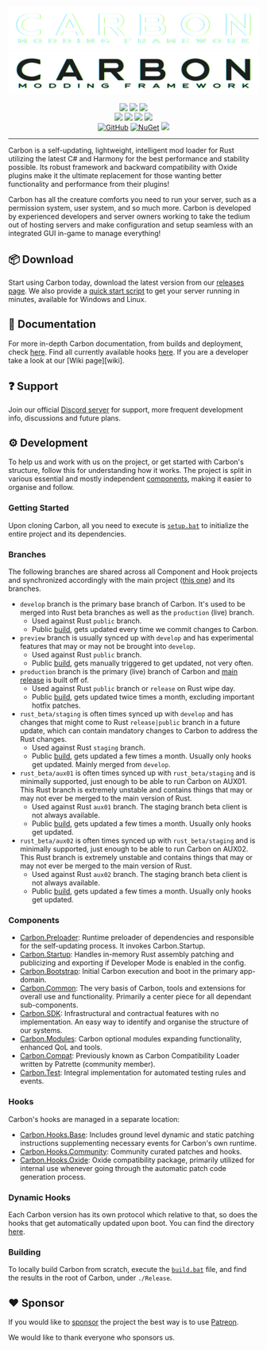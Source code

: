 ![Carbon Light Logo](https://raw.githubusercontent.com/CarbonCommunity/.github/refs/heads/main/profile/press/carbonlogo_w.png#gh-dark-mode-only)
![Carbon Dark Logo](https://raw.githubusercontent.com/CarbonCommunity/.github/refs/heads/main/profile/press/carbonlogo_b.png#gh-light-mode-only)

<p align="center">
  <a href="https://github.com/CarbonCommunity/Carbon/releases/tag/edge_build"><img src="https://github.com/CarbonCommunity/Carbon/actions/workflows/edge-build.yml/badge.svg" /></a>
  <a href="https://github.com/CarbonCommunity/Carbon/releases/tag/preview_build"><img src="https://github.com/CarbonCommunity/Carbon/actions/workflows/preview-build.yml/badge.svg" /></a>
  <a href="https://github.com/CarbonCommunity/Carbon/releases/latest"><img src="https://github.com/CarbonCommunity/Carbon/actions/workflows/production-build.yml/badge.svg" /></a>
  <br />
    <a href="https://github.com/CarbonCommunity/Carbon/releases/tag/rustbeta_staging_build"><img src="https://github.com/CarbonCommunity/Carbon/actions/workflows/rust-staging-build.yml/badge.svg" /></a>
    <a href="https://github.com/CarbonCommunity/Carbon/releases/tag/rustbeta_release_build"><img src="https://github.com/CarbonCommunity/Carbon/actions/workflows/rust-release-build.yml/badge.svg" /></a>
    <a href="https://github.com/CarbonCommunity/Carbon/releases/tag/rustbeta_aux01_build"><img src="https://github.com/CarbonCommunity/Carbon/actions/workflows/rust-aux01-build.yml/badge.svg" /></a>
    <a href="https://github.com/CarbonCommunity/Carbon/releases/tag/rustbeta_aux02_build"><img src="https://github.com/CarbonCommunity/Carbon/actions/workflows/rust-aux02-build.yml/badge.svg" /></a>
  <br />
  <a href="https://github.com/CarbonCommunity/Carbon/blob/develop/LICENSE"><img alt="GitHub" src="https://img.shields.io/github/license/CarbonCommunity/Carbon" /></a>
  <a href="https://www.nuget.org/packages/Carbon.Community"><img alt="NuGet" src="https://img.shields.io/nuget/v/Carbon.Community.svg" /></a>
  <a href="https://github.com/GameServerManagers/LinuxGSM/releases/latest"><img src="https://img.shields.io/badge/LinuxGSM-v23.2.0-informational" /></a>
  <hr />
</p>

Carbon is a self-updating, lightweight, intelligent mod loader for Rust utilizing the latest C# and Harmony for the best performance and stability possible. Its robust framework and backward compatibility with Oxide plugins make it the ultimate replacement for those wanting better functionality and performance from their plugins!

Carbon has all the creature comforts you need to run your server, such as a permission system, user system, and so much more. Carbon is developed by experienced developers and server owners working to take the tedium out of hosting servers and make configuration and setup seamless with an integrated GUI in-game to manage everything!

## :package: Download
Start using Carbon today, download the latest version from our [releases page][production].
We also provide a [quick start script][quick-start] to get your server running in minutes, available for Windows and Linux.

## :blue_book: Documentation
For more in-depth Carbon documentation, from builds and deployment, check [here][documentation].
Find all currently available hooks [here][hooks].
If you are a developer take a look at our [Wiki page][wiki].

## :question: Support
Join our official [Discord server][discord] for support, more frequent development info, discussions and future plans.

## ⚙️ Development
To help us and work with us on the project, or get started with Carbon's structure, follow this for understanding how it works.
The project is split in various essential and mostly independent [components](https://github.com/CarbonCommunity/Carbon/tree/develop/Carbon.Core/Carbon.Components), making it easier to organise and follow.

### Getting Started
Upon cloning Carbon, all you need to execute is [`setup.bat`](https://github.com/CarbonCommunity/Carbon/blob/develop/setup.bat) to initialize the entire project and its dependencies.

### Branches
The following branches are shared across all Component and Hook projects and synchronized accordingly with the main project ([this one](https://github.com/CarbonCommunity/Carbon)) and its branches.
- `develop` branch is the primary base branch of Carbon. It's used to be merged into Rust beta branches as well as the `production` (live) branch.
  - Used against Rust `public` branch.
  - Public [build](https://github.com/CarbonCommunity/Carbon/releases/tag/edge_build), gets updated every time we commit changes to Carbon.
- `preview` branch is usually synced up with `develop` and has experimental features that may or may not be brought into `develop`.
  - Used against Rust `public` branch.
  - Public [build](https://github.com/CarbonCommunity/Carbon/releases/tag/preview_build), gets manually triggered to get updated, not very often.
- `production` branch is the primary (live) branch of Carbon and [main release](https://github.com/CarbonCommunity/Carbon/releases/tag/production_build) is built off of.
  - Used against Rust `public` branch or `release` on Rust wipe day.
  - Public [build](https://github.com/CarbonCommunity/Carbon/releases/tag/production_build), gets updated twice times a month, excluding important hotfix patches.
- `rust_beta/staging` is often times synced up with `develop` and has changes that might come to Rust `release|public` branch in a future update, which can contain mandatory changes to Carbon to address the Rust changes.
  - Used against Rust `staging` branch.
  - Public [build](https://github.com/CarbonCommunity/Carbon/releases/tag/rustbeta_staging_build), gets updated a few times a month. Usually only hooks get updated. Mainly merged from `develop`.
- `rust_beta/aux01` is often times synced up with `rust_beta/staging` and is minimally supported, just enough to be able to run Carbon on AUX01. This Rust branch is extremely unstable and contains things that may or may not ever be merged to the main version of Rust.
  - Used against Rust `aux01` branch. The staging branch beta client is not always available.
  - Public [build](https://github.com/CarbonCommunity/Carbon/releases/tag/rustbeta_aux01_build), gets updated a few times a month. Usually only hooks get updated.
- `rust_beta/aux02` is often times synced up with `rust_beta/staging` and is minimally supported, just enough to be able to run Carbon on AUX02. This Rust branch is extremely unstable and contains things that may or may not ever be merged to the main version of Rust.
  - Used against Rust `aux02` branch. The staging branch beta client is not always available.
  - Public [build](https://github.com/CarbonCommunity/Carbon/releases/tag/rustbeta_aux02_build), gets updated a few times a month. Usually only hooks get updated.

### Components
- [Carbon.Preloader](https://github.com/CarbonCommunity/Carbon.Preloader/tree/develop): Runtime preloader of dependencies and responsible for the self-updating process. It invokes Carbon.Startup.
- [Carbon.Startup](https://github.com/CarbonCommunity/Carbon.Startup/tree/main): Handles in-memory Rust assembly patching and publicizing and exporting if Developer Mode is enabled in the config.
- [Carbon.Bootstrap](https://github.com/CarbonCommunity/Carbon.Bootstrap/tree/develop): Initial Carbon execution and boot in the primary app-domain.
- [Carbon.Common](https://github.com/CarbonCommunity/Carbon.Common/tree/develop): The very basis of Carbon, tools and extensions for overall use and functionality. Primarily a center piece for all dependant sub-components.
- [Carbon.SDK](https://github.com/CarbonCommunity/Carbon.SDK/tree/develop): Infrastructural and contractual features with no implementation. An easy way to identify and organise the structure of our systems.
- [Carbon.Modules](https://github.com/CarbonCommunity/Carbon.Modules/tree/develop): Carbon optional modules expanding functionality, enhanced QoL and tools.
- [Carbon.Compat](https://github.com/CarbonCommunity/Carbon.Compat/tree/develop): Previously known as Carbon Compatibility Loader written by Patrette (community member).
- [Carbon.Test](https://github.com/CarbonCommunity/Carbon.Test/tree/main): Integral implementation for automated testing rules and events.

### Hooks
Carbon's hooks are managed in a separate location:
- [Carbon.Hooks.Base](https://github.com/CarbonCommunity/Carbon.Hooks.Base/tree/develop): Includes ground level dynamic and static patching instructions supplementing necessary events for Carbon's own runtime.
- [Carbon.Hooks.Community](https://github.com/CarbonCommunity/Carbon.Hooks.Community/tree/develop): Community curated patches and hooks.
- [Carbon.Hooks.Oxide](https://github.com/CarbonCommunity/Carbon.Hooks.Oxide/tree/develop): Oxide compatibility package, primarily utilized for internal use whenever going through the automatic patch code generation process.

### Dynamic Hooks
Each Carbon version has its own protocol which relative to that, so does the hooks that get automatically updated upon boot.
You can find the directory [here](https://carbonmod.gg/redist/server).

### Building
To locally build Carbon from scratch, execute the [`build.bat`](https://github.com/CarbonCommunity/Carbon/tree/develop/Tools/Build/win) file, and find the results in the root of Carbon, under `./Release`.

## :heart: Sponsor

If you would like to [sponsor][patreon] the project the best way is to use [Patreon].

We would like to thank everyone who sponsors us.

[hooks]: https://docs.carbonmod.gg/docs/core/hooks
[discord]: https://discord.gg/carbonmod
[documentation]: https://docs.carbonmod.gg/
[patreon]: https://patreon.com/CarbonCommunity
[production]: https://github.com/CarbonCommunity/Carbon.Core/releases/tag/production_build
[quick-start]: https://github.com/CarbonCommunity/Carbon.QuickStart
